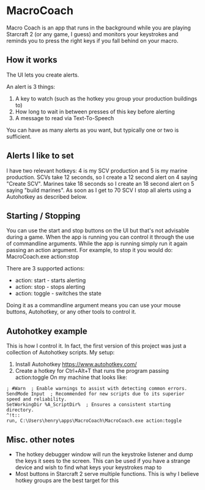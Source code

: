 # MacroCoach
Macro Coach is an app that runs in the background while you are playing Starcraft 2 (or any game, I guess) and monitors your keystrokes 
and reminds you to press the right keys if you fall behind on your macro.

## How it works
The UI lets you create alerts.

An alert is 3 things:
1. A key to watch (such as the hotkey you group your production buildings to) 
2. How long to wait in between presses of this key before alerting
3. A message to read via Text-To-Speech

You can have as many alerts as you want, but typically one or two is sufficient. 

## Alerts I like to set
I have two relevant hotkeys: 4 is my SCV production and 5 is my marine production. SCVs take 12 seconds, so I create a 12 second alert
on 4 saying "Create SCV". Marines take 18 seconds so I create an 18 second alert on 5 saying "build marines". As soon as I get to 70
SCV I stop all alerts using a Autohotkey as described below.

## Starting / Stopping
You can use the start and stop buttons on the UI but that's not advisable during a game. When the app is running you can control it
through the use of commandline arguments. While the app is running simply run it again passing an action argument. For example, to stop
it you would do: MacroCoach.exe action:stop

There are 3 supported actions:
* action: start - starts alerting
* action: stop - stops alerting
* action: toggle - switches the state

Doing it as a commandline argument means you can use your mouse buttons, Autohotkey, or any other tools to control it.

## Autohotkey example
This is how I control it. In fact, the first version of this project was just a collection of Autohotkey scripts. My setup:
1. Install Autohotkey https://www.autohotkey.com/
2. Create a hotkey for Ctrl+Alt+T that runs the program passing action:toggle On my machine that looks like:
```#NoEnv  ; Recommended for performance and compatibility with future AutoHotkey releases.
; #Warn  ; Enable warnings to assist with detecting common errors.
SendMode Input  ; Recommended for new scripts due to its superior speed and reliability.
SetWorkingDir %A_ScriptDir%  ; Ensures a consistent starting directory.
^!t::
run, C:\Users\henry\apps\MacroCoach\MacroCoach.exe action:toggle
```

## Misc. other notes
* The hotkey debugger window will run the keystroke listener and dump the keys it sees to the screen. This can be used if you have
a strange device and wish to find what keys your keystrokes map to
* Most buttons in Starcraft 2 serve multiple functions. This is why I believe hotkey groups are the best target for this
